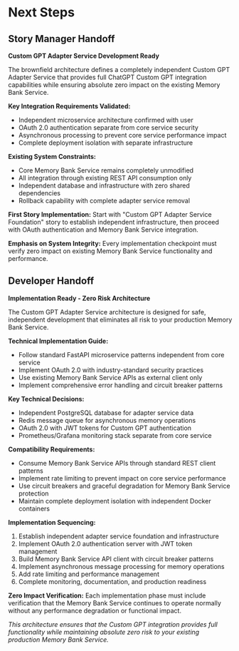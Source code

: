 # Next Steps

## Story Manager Handoff

**Custom GPT Adapter Service Development Ready**

The brownfield architecture defines a completely independent Custom GPT Adapter Service that provides full ChatGPT Custom GPT integration capabilities while ensuring absolute zero impact on the existing Memory Bank Service.

**Key Integration Requirements Validated:**
- Independent microservice architecture confirmed with user
- OAuth 2.0 authentication separate from core service security
- Asynchronous processing to prevent core service performance impact
- Complete deployment isolation with separate infrastructure

**Existing System Constraints:**
- Core Memory Bank Service remains completely unmodified
- All integration through existing REST API consumption only
- Independent database and infrastructure with zero shared dependencies
- Rollback capability with complete adapter service removal

**First Story Implementation:**
Start with "Custom GPT Adapter Service Foundation" story to establish independent infrastructure, then proceed with OAuth authentication and Memory Bank Service integration.

**Emphasis on System Integrity:**
Every implementation checkpoint must verify zero impact on existing Memory Bank Service functionality and performance.

## Developer Handoff

**Implementation Ready - Zero Risk Architecture**

The Custom GPT Adapter Service architecture is designed for safe, independent development that eliminates all risk to your production Memory Bank Service.

**Technical Implementation Guide:**
- Follow standard FastAPI microservice patterns independent from core service
- Implement OAuth 2.0 with industry-standard security practices
- Use existing Memory Bank Service APIs as external client only
- Implement comprehensive error handling and circuit breaker patterns

**Key Technical Decisions:**
- Independent PostgreSQL database for adapter service data
- Redis message queue for asynchronous memory operations
- OAuth 2.0 with JWT tokens for Custom GPT authentication
- Prometheus/Grafana monitoring stack separate from core service

**Compatibility Requirements:**
- Consume Memory Bank Service APIs through standard REST client patterns
- Implement rate limiting to prevent impact on core service performance
- Use circuit breakers and graceful degradation for Memory Bank Service protection
- Maintain complete deployment isolation with independent Docker containers

**Implementation Sequencing:**
1. Establish independent adapter service foundation and infrastructure
2. Implement OAuth 2.0 authentication server with JWT token management  
3. Build Memory Bank Service API client with circuit breaker patterns
4. Implement asynchronous message processing for memory operations
5. Add rate limiting and performance management
6. Complete monitoring, documentation, and production readiness

**Zero Impact Verification:**
Each implementation phase must include verification that the Memory Bank Service continues to operate normally without any performance degradation or functional impact.

*This architecture ensures that the Custom GPT integration provides full functionality while maintaining absolute zero risk to your existing production Memory Bank Service.* 